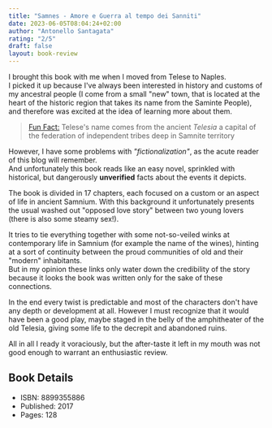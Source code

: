 ```yaml
---
title: "Samnes - Amore e Guerra al tempo dei Sanniti"
date: 2023-06-05T08:04:24+02:00
author: "Antonello Santagata"
rating: "2/5"
draft: false
layout: book-review
---
```


I brought this book with me when I moved from Telese to Naples.  
I picked it up because I've always been interested in history and customs
of my ancestral people (I come from a small "new" town, that is located at the
heart of the historic region that takes its name from the Saminte People), and
therefore was excited at the idea of learning more about them.

> [Fun Fact:](#) Telese's name comes from the ancient _Telesia_ a capital of the
> federation of independent tribes deep in Samnite territory

However, I have some problems with _"fictionalization"_, as the acute reader
of this blog will remember.  
And unfortunately this book reads like an easy novel, sprinkled with historical,
but dangerously **unverified** facts about the events it depicts.

The book is divided in 17 chapters, each focused on a custom or an aspect of
life in ancient Samnium.
With this background it unfortunately presents the usual washed out "opposed
love story" between two young lovers (there is also some steamy sex!).

It tries to tie everything together with some not-so-veiled winks at
contemporary life in Samnium (for example the name of the wines), hinting at a
sort of continuity between the proud communities of old and their "modern"
inhabitants.  
But in my opinion these links only water down the credibility of the story
because it looks the book was written only for the sake of these
connections.

In the end every twist is predictable and most of the characters don't
have any depth or development at all.
However I must recognize that it would have been a good play, maybe staged in the
belly of the amphitheater of the old Telesia, giving some life to the decrepit
and abandoned ruins.

All in all I ready it voraciously, but the after-taste it left in my mouth was
not good enough to warrant an enthusiastic review.

## Book Details

- ISBN: 8899355886
- Published: 2017
- Pages: 128
